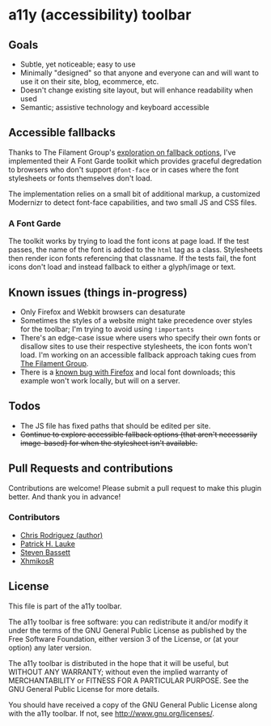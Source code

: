 # a11y (accessibility) toolbar

## Goals
* Subtle, yet noticeable; easy to use
* Minimally "designed" so that anyone and everyone can and will want to use it on their site, blog, ecommerce, etc.
* Doesn't change existing site layout, but will enhance readability when used
* Semantic; assistive technology and keyboard accessible

## Accessible fallbacks

Thanks to The Filament Group's [exploration on fallback options](https://www.filamentgroup.com/lab/bulletproof_icon_fonts.html), I've implemented their A Font Garde toolkit which provides graceful degredation to browsers who don't support `@font-face` or in cases where the font stylesheets or fonts themselves don't load.

The implementation relies on a small bit of additional markup, a customized Modernizr to detect font-face capabilities, and two small JS and CSS files.

### A Font Garde

The toolkit works by trying to load the font icons at page load. If the test passes, the name of the font is added to the `html` tag as a class. Stylesheets then render icon fonts referencing that classname. If the tests fail, the font icons don't load and instead fallback to either a glyph/image or text.

## Known issues (things in-progress)

* Only Firefox and Webkit browsers can desaturate
* Sometimes the styles of a website might take precedence over styles for the toolbar; I'm trying to avoid using `!importants`
* There's an edge-case issue where users who specify their own fonts or disallow sites to use their respective stylesheets, the icon fonts won't load. I'm working on an accessible fallback approach taking cues from [The Filament Group](https://www.filamentgroup.com/lab/bulletproof_icon_fonts.html).
* There is a [known bug with Firefox](https://bugzilla.mozilla.org/show_bug.cgi?id=760436) and local font downloads; this example won't work locally, but will on a server.

## Todos

* The JS file has fixed paths that should be edited per site.
* ~~Continue to explore accessible fallback options (that aren't necessarily image-based) for when the stylesheet isn't available.~~

## Pull Requests and contributions

Contributions are welcome! Please submit a pull request to make this plugin better. And thank you in advance!

### Contributors

* [Chris Rodriguez (author)](https://github.com/clrux)
* [Patrick H. Lauke](https://github.com/patrickhlauke)
* [Steven Bassett](https://github.com/bassettsj)
* [XhmikosR](https://github.com/XhmikosR)

## License

This file is part of the a11y toolbar.

The a11y toolbar is free software: you can redistribute it and/or modify
it under the terms of the GNU General Public License as published by
the Free Software Foundation, either version 3 of the License, or
(at your option) any later version.

The a11y toolbar is distributed in the hope that it will be useful,
but WITHOUT ANY WARRANTY; without even the implied warranty of
MERCHANTABILITY or FITNESS FOR A PARTICULAR PURPOSE.  See the
GNU General Public License for more details.

You should have received a copy of the GNU General Public License
along with the a11y toolbar.  If not, see <http://www.gnu.org/licenses/>.
